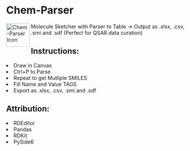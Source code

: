 <h1>Chem-Parser</h1> 
<img src="Img/ms-draw.ico" align="left" alt="Chem-Parser Icon" width="64">



<p> Molecule Sketcher with Parser to Table -> Output as .xlsx, .csv, .smi and .sdf (Perfect for QSAR data curation) </p>
<h2>Instructions:</h2>
<li>Draw in Canvas</li>
<li>Ctrl+P to Parse</li>
<li>Repeat to get Mutliple SMILES</li>
<li>Fill Name and Value TAGS</li>
<li>Export as .xlsx, .csv, .smi and .sdf</li>
<h2>Attribution:</h2>
<li>RDEditor</li>
<li>Pandas</li>
<li>RDKit</li>
<li>PySide6</li>

